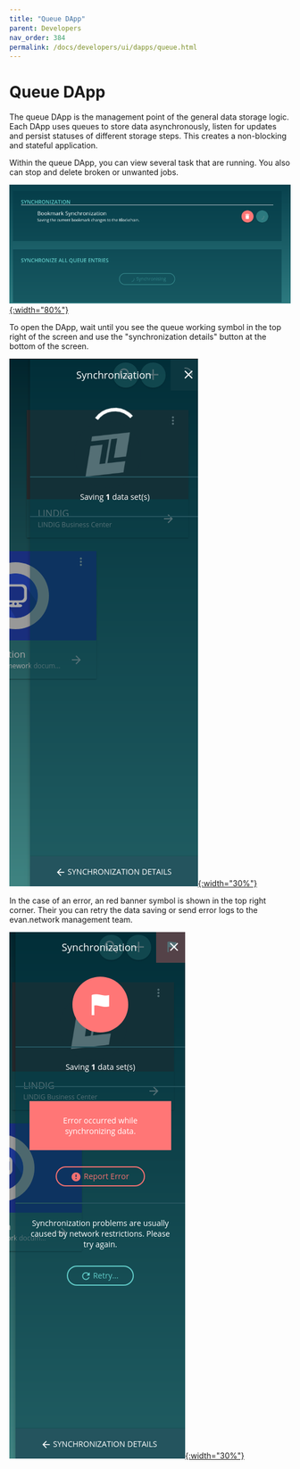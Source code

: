 ```yaml
---
title: "Queue DApp"
parent: Developers
nav_order: 384
permalink: /docs/developers/ui/dapps/queue.html
---
```


# Queue DApp

The queue DApp is the management point of the general data storage logic. Each DApp uses queues to
store data asynchronously, listen for updates and persist statuses of different storage steps. This
creates a non-blocking and stateful application.

Within the queue DApp, you can view several task that are running. You also can stop and delete
broken or unwanted jobs.

[![Queue DApp](/docs/4000_developers/4300_ui/4390_dapps/img/queue-2.png){:width="80%"}](/docs/4000_developers/4300_ui/4390_dapps/img/queue-2.png)

To open the DApp, wait until you see the queue working symbol in the top right of the screen and use
the "synchronization details" button at the bottom of the screen.

[![Side Panel loading](/docs/4000_developers/4300_ui/4390_dapps/img/queue-1.png){:width="30%"}](/docs/4000_developers/4300_ui/4390_dapps/img/queue-1.png)

In the case of an error, an red banner symbol is shown in the top right corner. Their you can retry
the data saving or send error logs to the evan.network management team.

[![Side Panel error](/docs/4000_developers/4300_ui/4390_dapps/img/queue-3.png){:width="30%"}](/docs/4000_developers/4300_ui/4390_dapps/img/queue-3.png)
